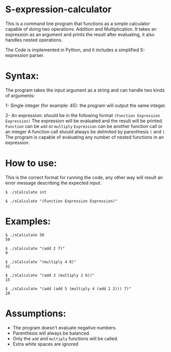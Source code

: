 # S-expression-calculator

This is a command line program that functions as a simple calculator capable of doing two operations: Addition and Multiplication. It takes an expression as an argument and prints the result after evaluating, it also handles nested operations.

The Code is implemented in Python, and it includes a simplified S-expression parser.

Syntax:
===========

The program takes the input argument as a string and can handle two kinds of arguments:

1- Single integer (for example: 45): the program will output the same integer.

2- An expression: should be in the following format `(Function Expression Expression)` The expression will be evaluated and the result will be printed.
`Function` can be `add` or `multiply`
`Expression` can be another function call or an integer
A function call should always be delimited by parenthesis `(` and `)`
The program is capable of evaluating any number of nested functions in an expression.

How to use:
===========

This is the correct format for running the code, any other way will result an error message describing the expected input.

```
$ ./sCalculate int

$ ./sCalculate "(Function Expression Expression)"
```

Examples:
=========

```
$ ./sCalculate 50
50

$ ./sCalculate "(add 2 7)"
9

$ ./sCalculate "(multiply 4 8)"
32

$ ./sCalculate "(add 3 (multiply 2 6))"
15

$ ./sCalculate "(add (add 5 (multiply 4 (add 2 2))) 7)"
28

```

Assumptions:
============

- The program doesn't evaluate negative numbers.
- Parenthesis will always be balanced.
- Only the `add` and `multiply` functions will be called.
- Extra white spaces are ignored
